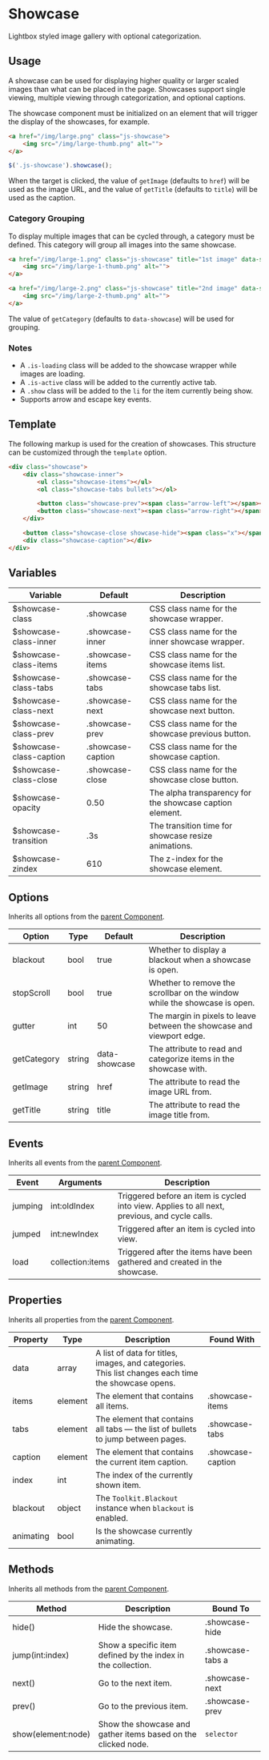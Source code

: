 # Showcase #

Lightbox styled image gallery with optional categorization.

## Usage ##

A showcase can be used for displaying higher quality or larger scaled images than what can be placed in the page.
Showcases support single viewing, multiple viewing through categorization, and optional captions.

The showcase component must be initialized on an element that will trigger the display of the showcases, for example.

```html
<a href="/img/large.png" class="js-showcase">
    <img src="/img/large-thumb.png" alt="">
</a>
```

```javascript
$('.js-showcase').showcase();
```

When the target is clicked, the value of `getImage` (defaults to `href`) will be used as the image URL,
and the value of `getTitle` (defaults to `title`) will be used as the caption.

### Category Grouping ###

To display multiple images that can be cycled through, a category must be defined.
This category will group all images into the same showcase.

```html
<a href="/img/large-1.png" class="js-showcase" title="1st image" data-showcase="category">
    <img src="/img/large-1-thumb.png" alt="">
</a>

<a href="/img/large-2.png" class="js-showcase" title="2nd image" data-showcase="category">
    <img src="/img/large-2-thumb.png" alt="">
</a>
```

The value of `getCategory` (defaults to `data-showcase`) will be used for grouping.

### Notes ###

* A `.is-loading` class will be added to the showcase wrapper while images are loading.
* A `.is-active` class will be added to the currently active tab.
* A `.show` class will be added to the `li` for the item currently being show.
* Supports arrow and escape key events.

## Template ##

The following markup is used for the creation of showcases.
This structure can be customized through the `template` option.

```html
<div class="showcase">
    <div class="showcase-inner">
        <ul class="showcase-items"></ul>
        <ol class="showcase-tabs bullets"></ol>

        <button class="showcase-prev"><span class="arrow-left"></span></button>
        <button class="showcase-next"><span class="arrow-right"></span></button>
    </div>

    <button class="showcase-close showcase-hide"><span class="x"></span></button>
    <div class="showcase-caption"></div>
</div>
```

## Variables ##

<table class="table is-striped data-table">
    <thead>
        <tr>
            <th>Variable</th>
            <th>Default</th>
            <th>Description</th>
        </tr>
    </thead>
    <tbody>
        <tr>
            <td>$showcase-class</td>
            <td>.showcase</td>
            <td>CSS class name for the showcase wrapper.</td>
        </tr>
        <tr>
            <td>$showcase-class-inner</td>
            <td>.showcase-inner</td>
            <td>CSS class name for the inner showcase wrapper.</td>
        </tr>
        <tr>
            <td>$showcase-class-items</td>
            <td>.showcase-items</td>
            <td>CSS class name for the showcase items list.</td>
        </tr>
        <tr>
            <td>$showcase-class-tabs</td>
            <td>.showcase-tabs</td>
            <td>CSS class name for the showcase tabs list.</td>
        </tr>
        <tr>
            <td>$showcase-class-next</td>
            <td>.showcase-next</td>
            <td>CSS class name for the showcase next button.</td>
        </tr>
        <tr>
            <td>$showcase-class-prev</td>
            <td>.showcase-prev</td>
            <td>CSS class name for the showcase previous button.</td>
        </tr>
        <tr>
            <td>$showcase-class-caption</td>
            <td>.showcase-caption</td>
            <td>CSS class name for the showcase caption.</td>
        </tr>
        <tr>
            <td>$showcase-class-close</td>
            <td>.showcase-close</td>
            <td>CSS class name for the showcase close button.</td>
        </tr>
        <tr>
            <td>$showcase-opacity</td>
            <td>0.50</td>
            <td>The alpha transparency for the showcase caption element.</td>
        </tr>
        <tr>
            <td>$showcase-transition</td>
            <td>.3s</td>
            <td>The transition time for showcase resize animations.</td>
        </tr>
        <tr>
            <td>$showcase-zindex</td>
            <td>610</td>
            <td>The z-index for the showcase element.</td>
        </tr>
    </tbody>
</table>

## Options ##

Inherits all options from the [parent Component](component.md#options).

<table class="table is-striped data-table">
    <thead>
        <tr>
            <th>Option</th>
            <th>Type</th>
            <th>Default</th>
            <th>Description</th>
        </tr>
    </thead>
    <tbody>
        <tr>
            <td>blackout</td>
            <td>bool</td>
            <td>true</td>
            <td>Whether to display a blackout when a showcase is open.</td>
        </tr>
        <tr>
            <td>stopScroll</td>
            <td>bool</td>
            <td>true</td>
            <td>Whether to remove the scrollbar on the window while the showcase is open.</td>
        </tr>
        <tr>
            <td>gutter</td>
            <td>int</td>
            <td>50</td>
            <td>The margin in pixels to leave between the showcase and viewport edge.</td>
        </tr>
        <tr>
            <td>getCategory</td>
            <td>string</td>
            <td>data-showcase</td>
            <td>The attribute to read and categorize items in the showcase with.</td>
        </tr>
        <tr>
            <td>getImage</td>
            <td>string</td>
            <td>href</td>
            <td>The attribute to read the image URL from.</td>
        </tr>
        <tr>
            <td>getTitle</td>
            <td>string</td>
            <td>title</td>
            <td>The attribute to read the image title from.</td>
        </tr>
    </tbody>
</table>

## Events ##

Inherits all events from the [parent Component](component.md#events).

<table class="table is-striped data-table">
    <thead>
        <tr>
            <th>Event</td>
            <th>Arguments</th>
            <th>Description</th>
        </tr>
    </thead>
    <tbody>
        <tr>
            <td>jumping</td>
            <td>int:oldIndex</td>
            <td>Triggered before an item is cycled into view. Applies to all next, previous, and cycle calls.</td>
        </tr>
        <tr>
            <td>jumped</td>
            <td>int:newIndex</td>
            <td>Triggered after an item is cycled into view.</td>
        </tr>
        <tr>
            <td>load</td>
            <td>collection:items</td>
            <td>Triggered after the items have been gathered and created in the showcase.</td>
        </tr>
    </tbody>
</table>

## Properties ##

Inherits all properties from the [parent Component](component.md#properties).

<table class="table is-striped data-table">
    <thead>
        <tr>
            <th>Property</th>
            <th>Type</th>
            <th>Description</th>
            <th>Found With</th>
        </tr>
    </thead>
    <tbody>
        <tr>
            <td>data</td>
            <td>array</td>
            <td>A list of data for titles, images, and categories. This list changes each time the showcase opens.</td>
            <td></td>
        </tr>
        <tr>
            <td>items</td>
            <td>element</td>
            <td>The element that contains all items.</td>
            <td>.showcase-items</td>
        </tr>
        <tr>
            <td>tabs</td>
            <td>element</td>
            <td>The element that contains all tabs &mdash; the list of bullets to jump between pages.</td>
            <td>.showcase-tabs</td>
        </tr>
        <tr>
            <td>caption</td>
            <td>element</td>
            <td>The element that contains the current item caption.</td>
            <td>.showcase-caption</td>
        </tr>
        <tr>
            <td>index</td>
            <td>int</td>
            <td>The index of the currently shown item.</td>
            <td></td>
        </tr>
        <tr>
            <td>blackout</td>
            <td>object</td>
            <td>The <code>Toolkit.Blackout</code> instance when <code>blackout</code> is enabled.</td>
            <td></td>
        </tr>
        <tr>
            <td>animating</td>
            <td>bool</td>
            <td>Is the showcase currently animating.</td>
            <td></td>
        </tr>
    </tbody>
</table>

## Methods ##

Inherits all methods from the [parent Component](component.md#methods).

<table class="table is-striped data-table">
    <thead>
        <tr>
            <th>Method</th>
            <th>Description</th>
            <th>Bound To</th>
        </tr>
    </thead>
    <tbody>
        <tr>
            <td>hide()</td>
            <td>Hide the showcase.</td>
            <td>.showcase-hide</td>
        </tr>
        <tr>
            <td>jump(int:index)</td>
            <td>Show a specific item defined by the index in the collection.</td>
            <td>.showcase-tabs a</td>
        </tr>
        <tr>
            <td>next()</td>
            <td>Go to the next item.</td>
            <td>.showcase-next</td>
        </tr>
        <tr>
            <td>prev()</td>
            <td>Go to the previous item.</td>
            <td>.showcase-prev</td>
        </tr>
        <tr>
            <td>show(element:node)</td>
            <td>Show the showcase and gather items based on the clicked node.</td>
            <td><code>selector</code></td>
        </tr>
    </tbody>
</table>